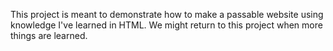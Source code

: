 This project is meant to demonstrate how to make a passable website using knowledge I've learned in HTML. We might return to this project when more things are learned. 